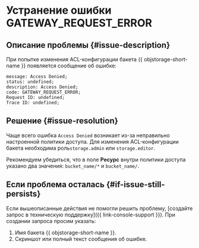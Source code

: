 # Устранение ошибки GATEWAY_REQUEST_ERROR


## **Описание проблемы** {#issue-description}

При попытке изменения ACL-конфигурации бакета {{ objstorage-short-name }} появляется сообщение об ошибке:

```
message: Access Denied; 
status: undefined; 
description: Access Denied; 
code: GATEWAY_REQUEST_ERROR; 
Request ID: undefined; 
Trace ID: undefined;
```

## **Решение** {#issue-resolution}

Чаще всего ошибка `Access Denied` возникает из-за неправильно настроенной политики доступа.
Для изменения ACL-конфигурации бакета необходима роль`storage.admin` или `storage.editor`.

Рекомендуем убедиться, что в поле **Ресурс** внутри политики доступа указано два значения: `bucket_name/*` и `bucket_name/`.

## **Если проблема осталась** {#if-issue-still-persists}

Если вышеописанные действия не помогли решить проблему, [создайте запрос в техническую поддержку]({{ link-console-support }}).
При создании запроса просим указать:

1. Имя бакета {{ objstorage-short-name }}.
2. Скриншот или полный текст сообщения об ошибке.